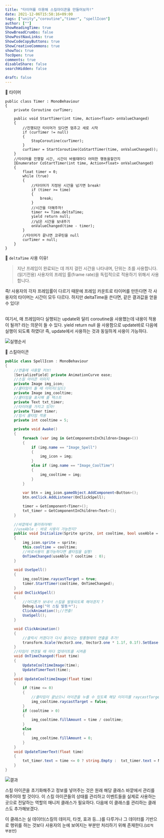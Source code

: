 ```yaml
---
title: "타이머를 이용해 스킬아이콘을 만들어보자!"
date: 2021-12-06T15:58:16+09:00
tags: ["unity","coroutine","timer", "spellIcon"]
author: [""]
ShowReadingTime: true
ShowBreadCrumbs: false
ShowPostNavLinks: true
ShowCodeCopyButtons: true
ShowCreativeCommons: true
showToc: true
TocOpen: true
comments: true
disableShare: false
searchHidden: false

draft: false
---
```


🍑 타이머


    public class Timer : MonoBehaviour
    {
        private Coroutine curTimer;
        
        public void StartTimer(int time, Action<float> onValueChanged)
        {
            //진행되던 타이머가 있다면 멈추고 새로 시작
            if (curTimer != null)
            {
                StopCoroutine(curTimer);
            }
            curTimer = StartCoroutine(CoStartTimer(time, onValueChanged));
        }
        //타이머를 진행할 시간, 시간이 바뀔때마다 어떠한 행동을할건지
        IEnumerator CoStartTimer(int time, Action<float> onValueChanged)
        {
            float timer = 0;
            while (true)
            {
                //타이머가 지정된 시간을 넘기면 break!
                if (timer >= time)
                {
                    break;
                }
                //시간을 더해주자!
                timer += Time.deltaTime;
                yield return null;
                //남은 시간을 보내주기
                onValueChanged(time - timer);
            }
            //타이머가 끝나면 코루틴을 null
            curTimer = null;
        }
    }


💚 `deltaTime` 사용 이유!

>지난 프레임이 완료되는 데 까지 걸린 시간을 나타내며, 단위는 초를 사용합니다.(읽기전용)
사용자의 프레임 률(frame rate)을 독립적으로 적용하기 위해서 사용합니다.

즉! 사용자의 각자 프레임률이 다르기 때문에 프레임 카운트로 타이머를 만든다면 각 사용자의 타이머는 시간이 모두 다르다.
하지만 deltaTime을 쓴다면, 같은 결과값을 얻을 수 있다!

<br>
여기서, 매 프레임마다 실행되는 update와 달리 coroutine을 사용했는데 내용이 적용이 될까? 라는 의문이 들 수 있다. 
yield return null 을 사용함으로 update바로 다음에 실행이 되도록 하였다! 즉, update에서 사용하는 것과 동일하게 사용이 가능하다.

![실행순서](/images/studying13_0.png)


🍑 스킬아이콘
```csharp
public class SpellIcon : MonoBehaviour
{
    //연출에 사용할 커브!
    [SerializeField] private AnimationCurve ease;
    //스킬 아이콘 이미지
    private Image img_icon;
    //쿨타임이 돌 때 이미지(딤드)
    private Image img_cooltime;
    //쿨타임을 표시해 줄 텍스트
    private Text txt_timer;
    //타이머를 가지고 있자!
    private Timer timer;
    //임시 쿨타임 적용
    private int cooltime = 5;

    private void Awake()
    {
        foreach (var img in GetComponentsInChildren<Image>())
        {
            if (img.name == "Image_Spell")
            {
                img_icon = img;
            }
            else if (img.name == "Image_CoolTime")
            {
                img_cooltime = img;
            }
        }
        
        var btn = img_icon.gameObject.AddComponent<Button>();
        btn.onClick.AddListener(OnClickSpell);

        timer = GetComponent<Timer>();
        txt_timer = GetComponentInChildren<Text>();
    }
    
    //바깥에서 불러줘야해!
    //useAble : 바로 사용이 가능한지?
    public void Initialize(Sprite sprite, int cooltime, bool useAble = true)
    {
        img_icon.sprite = sprite;
        this.cooltime = cooltime;
        //바로사용이 불가능하다면 쿨타임을 실행!
        OnTimeChanged(useAble ? cooltime : 0);
    }
    
    void UseSpell()
    {
        img_cooltime.raycastTarget = true;
        timer.StartTimer(cooltime, OnTimeChanged);
    }
    void OnClickSpell()
    {
        //어디론가 보내서 스킬을 발동되도록 해야겠지 ?
        Debug.Log("아 스킬 발동ㅋ");
        ClickAnimation();//연출!
        UseSpell();
    }

    void ClickAnimation()
    {
        //클릭시 커졌다가 다시 돌아오는 핑퐁형태의 연출을 추가!
        transform.Scale(Vector3.one, Vector3.one * 1.1f, 0.1f).SetEase(ease,true).Play();
    }
    //타임이 변경될 때 마다 업데이트를 시켜줌
    void OnTimeChanged(float time)
    {
        UpdateCooltimeImage(time);
        UpdateTimerText(time);
    }
    void UpdateCooltimeImage(float time)
    {
        if (time <= 0)
        {
            //쿨타임이 끝났으니 아이콘을 누를 수 있도록 해당 이미지를 raycastTarget을 꺼줌.
            img_cooltime.raycastTarget = false;
        }
        if (cooltime > 0)
        {
            img_cooltime.fillAmount = time / cooltime;
        }
        else
        {
            img_cooltime.fillAmount = 0;
        }
    }
    void UpdateTimerText(float time)
    {
        txt_timer.text = time <= 0 ? string.Empty :  txt_timer.text = Math.Ceiling(time).ToString();
    }
}
```

![결과](/images/studying13_1.png)

스킬 아이콘을 초기화해주고 정보를 넣어주는 것은 원래 해당 클래스 바깥에서 관리를 해주어야 할 것이다.
이 스킬 아이콘들의 상태를 관리하고 이벤트들을 실제로 사용하는 곳으로 전달하는 역할의 매니저 클래스가 필요하다. 다음에 이 클래스를 관리하는 클래스도 추가해보겠다.
<br>

이 클래스는 실 데이터(스킬의 데미지, 타겟, 효과 등...)를 다루거나 그 데이터를 기반으로 행위를 하는 것보다 사용자의 눈에 보여지는 부분만 처리하기 위해 존재한다.(`UI적 부분만`)
